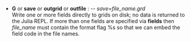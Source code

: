 - **G** or **save** or **outgrid** or **outfile** : -- *save=file_name.grd*\
    Write one or more fields directly to grids on disk; no data is returned to the Julia REPL.
    If more than one fields are specified via **fields** then *file_name* must contain the format flag
    %s so that we can embed the field code in the file names.